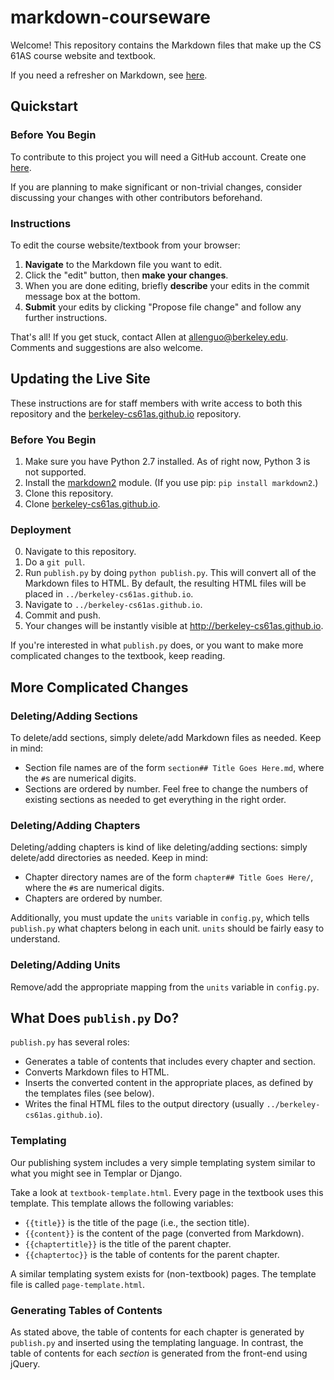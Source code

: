 # markdown-courseware

Welcome! This repository contains the Markdown files that make up the CS 61AS course website and textbook.

If you need a refresher on Markdown, see [here](https://github.com/adam-p/markdown-here/wiki/Markdown-Cheatsheet).

Quickstart
----------
### Before You Begin

To contribute to this project you will need a GitHub account. Create one [here](https://github.com/join).

If you are planning to make significant or non-trivial changes, consider discussing your changes with other contributors beforehand.

### Instructions
To edit the course website/textbook from your browser:

1. **Navigate** to the Markdown file you want to edit.
2. Click the "edit" button, then **make your changes**.
3. When you are done editing, briefly **describe** your edits in the commit message box at the bottom.
3. **Submit** your edits by clicking "Propose file change" and follow any further instructions.

<!--
1. **Fork this repository** by clicking "Fork" above. This will make an editable copy of the course website for you. To understand this better, see GitHub's [help page](https://help.github.com/articles/fork-a-repo/).
2. In your forked copy, navigate to the Markdown file you want to edit then **make your changes** by clicking the "edit" button. Remember that you can click "Preview changes" to see what changes you've made.
3. **Save your changes**, making sure to describe your changes in the commit message.
4. **Create a pull request** by going [https://github.com/berkeley-cs61as/markdown-courseware/compare](here) and clicking "compare across forks". Then select your fork and click "Create pull request". This is you telling us, "I have made changes and I would like you to merge them." See GitHub's [https://help.github.com/articles/creating-a-pull-request/](help page) for more information.
-->
That's all! If you get stuck, contact Allen at allenguo@berkeley.edu. Comments and suggestions are also welcome.

Updating the Live Site
----------------------

These instructions are for staff members with write access to both this repository and the [berkeley-cs61as.github.io](https://github.com/berkeley-cs61as/berkeley-cs61as.github.io) repository.

### Before You Begin

1. Make sure you have Python 2.7 installed. As of right now, Python 3 is not supported.
2. Install the [markdown2](https://github.com/trentm/python-markdown2) module. (If you use pip: `pip install markdown2`.)
3. Clone this repository.
4. Clone [berkeley-cs61as.github.io](https://github.com/berkeley-cs61as/berkeley-cs61as.github.io).

### Deployment

0. Navigate to this repository.
0. Do a `git pull`.
2. Run `publish.py` by doing `python publish.py`. This will convert all of the Markdown files to HTML. By default, the resulting HTML files will be placed in `../berkeley-cs61as.github.io`.
3. Navigate to `../berkeley-cs61as.github.io`.
4. Commit and push.
4. Your changes will be instantly visible at http://berkeley-cs61as.github.io.

If you're interested in what `publish.py` does, or you want to make more complicated changes to the textbook, keep reading.

More Complicated Changes
------------------------
### Deleting/Adding Sections
To delete/add sections, simply delete/add Markdown files as needed. Keep in mind:

* Section file names are of the form `section## Title Goes Here.md`, where the `#`s are numerical digits.
* Sections are ordered by number. Feel free to change the numbers of existing sections as needed to get everything in the right order.

### Deleting/Adding Chapters
Deleting/adding chapters is kind of like deleting/adding sections: simply delete/add directories as needed. Keep in mind:

* Chapter directory names are of the form `chapter## Title Goes Here/`, where the `#`s are numerical digits.
* Chapters are ordered by number.

Additionally, you must update the `units` variable in `config.py`, which tells `publish.py` what chapters belong in each unit. `units` should be fairly easy to understand.

### Deleting/Adding Units
Remove/add the appropriate mapping from the `units` variable in `config.py`.

What Does `publish.py` Do?
--------------------------
`publish.py` has several roles:

* Generates a table of contents that includes every chapter and section.
* Converts Markdown files to HTML.
* Inserts the converted content in the appropriate places, as defined by the templates files (see below).
* Writes the final HTML files to the output directory (usually `../berkeley-cs61as.github.io`).

### Templating

Our publishing system includes a very simple templating system similar to what you might see in Templar or Django.

Take a look at `textbook-template.html`. Every page in the textbook uses this template. This template allows the following variables:
* `{{title}}` is the title of the page (i.e., the section title).
* `{{content}}` is the content of the page (converted from Markdown).
* `{{chaptertitle}}` is the title of the parent chapter.
* `{{chaptertoc}}` is the table of contents for the parent chapter.

A similar templating system exists for (non-textbook) pages. The template file is called `page-template.html`.

### Generating Tables of Contents

As stated above, the table of contents for each chapter is generated by `publish.py` and inserted using the templating language. In contrast, the table of contents for each *section* is generated from the front-end using jQuery.

